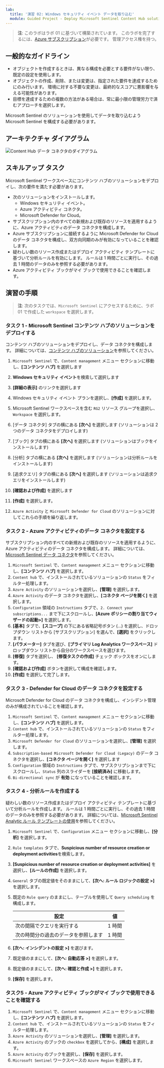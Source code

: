 ```yaml
---
lab:
  title: '演習 02: Windows セキュリティ イベント データを取り込む'
  module: Guided Project - Deploy Microsoft Sentinel Content Hub solutions and data connectors
---
```


>**注**: このラボはラボ 01 に基づいて構築されています。 このラボを完了するには、[Azure サブスクリプション](https://azure.microsoft.com/free/?azure-portal=true)が必要です。 管理アクセス権を持つ。

## 一般的なガイドライン

- オブジェクトを作成するときは、異なる構成を必要とする要件がない限り、既定の設定を使用します。
- オブジェクトの作成、削除、または変更は、指定された要件を達成するためにのみ行います。 環境に対する不要な変更は、最終的なスコアに悪影響を与える可能性があります。
- 目標を達成するための複数の方法がある場合は、常に最小限の管理労力で済むアプローチを選択します。

Microsoft Sentinel のソリューションを使用してデータを取り込むよう Microsoft Sentinel を構成する必要があります。

## アーキテクチャ ダイアグラム

![Content Hub データ コネクタのダイアグラム](../Media/apl-5001-lab-diagrams-lab02.png)

## スキルアップ タスク

Microsoft Sentinel ワークスペースにコンテンツ ハブのソリューションをデプロイし、次の要件を満たす必要があります。

- 次のソリューションをインストールします。
  - Windows セキュリティ イベント。
  - Azure アクティビティ コネクタ。
  - Microsoft Defender for Cloud。
- サブスクリプション内のすべての新規および既存のリソースを適用するように、Azure アクティビティのデータ コネクタを構成します。
- Azure サブスクリプションに接続するように Microsoft Defender for Cloud のデータ コネクタを構成し、双方向同期のみが有効になっていることを確認します。
- 疑わしい数のリソース作成またはデプロイ アクティビティ テンプレートに基づいて分析ルールを有効にします。 ルールは 1 時間ごとに実行し、その過去 1 時間のデータのみを参照する必要があります。
- Azure アクティビティ ブックがマイ ブックで使用できることを確認します。

## 演習の手順

>**注**: 次のタスクでは、`Microsoft Sentinel` にアクセスするために、ラボ 01 で作成した `workspace` を選択します。

### タスク 1 - Microsoft Sentinel コンテンツ ハブのソリューションをデプロイする

コンテンツ ハブのソリューションをデプロイし、データ コネクタを構成します。 詳細については、[コンテンツ ハブのソリューション](https://learn.microsoft.com/azure/sentinel/sentinel-solutions)を参照してください。

1. `Microsoft Sentinel` で、`Content management` メニュー セクションに移動し、**[コンテンツ ハブ]** を選択します
1. **Windows セキュリティ イベント**を検索して選択します
1. **[詳細の表示]** のリンクを選択します
1. Windows セキュリティ イベント プランを選択し、**[作成]** を選択します。
1. Microsoft Sentinel ワークスペースを含む `RG2` リソース グループを選択し、`Workspace` を選択します。
1. [データ コネクタ] タブの横にある **[次へ]** を選択します (ソリューションは 2 つのデータ コネクタをデプロイします)
1. [ブック] タブの横にある **[次へ]** を選択します (ソリューションはブックをインストールします)
1. [分析] タブの横にある **[次へ]** を選択します (ソリューションは分析ルールをインストールします)
1. [追求クエリ] タブの横にある **[次へ]** を選択します (ソリューションは追求クエリをインストールします)
1. **[確認および作成]** を選択します
1. **[作成]** を選択します。

1. `Azure Activity` と `Microsoft Defender for Cloud` のソリューションに対してこれらの手順を繰り返します。

### タスク 2 - Azure アクティビティのデータ コネクタを設定する

サブスクリプション内のすべての新規および既存のリソースを適用するように、Azure アクティビティのデータ コネクタを構成します。 詳細については、[Microsoft Sentinel データ コネクタ](https://learn.microsoft.com/azure/sentinel/connect-data-sources)を参照してください。

  1. `Microsoft Sentinel` で、`Content management` メニュー セクションに移動し、**[コンテンツ ハブ]** を選択します。
  1. `Content hub` で、インストールされているソリューションの `Status` をフィルター処理します。
  1. `Azure Activity` のソリューションを選択し、**[管理]** を選択します。
  1. `Azure Activity` のデータ コネクタを選択し、**[コネクタ ページを開く]** を選択します。
  1. `Configuration` 領域の `Instructions` タブで、`2. Connect your subscriptions...` まで下にスクロールし、**[Azure ポリシーの割り当てウィザードの起動>]** を選択します。
  1. **[基本]** タブで、**[スコープ]** の下にある省略記号ボタン (...) を選択し、ドロップダウン リストから [サブスクリプション] を選んで、**[選択]** をクリックします。
  1. **[パラメーター]** タブを選び、**[プライマリ Log Analytics ワークスペース]** ドロップダウン リストから自分のワークスペースを選びます。
  1. **[修復]** タブを選択し、 **[修復タスクの作成]** チェック ボックスをオンにします。
  1. **[確認および作成]** ボタンを選択して構成を確認します。
  1. **[作成]** を選択して完了します。
  
### タスク 3 - Defender for Cloud のデータ コネクタを設定する

Microsoft Defender for Cloud のデータ コネクタを構成し、インシデント管理のみが構成されていることを確認します。

  1. `Microsoft Sentinel` で、`Content management` メニュー セクションに移動し、**[コンテンツ ハブ]** を選択します。
  1. `Content hub` で、インストールされているソリューションの `Status` をフィルター処理します。
  1. `Microsoft Defender for Cloud` のソリューションを選択し、**[管理]** を選択します。
  1. `Subscription-based Microsoft Defender for Cloud (Legacy)` のデータ コネクタを選択し、**[コネクタ ページを開く]** を選択します
  1. `Configuration` 領域の `Instructions` タブで、サブスクリプションまで下にスクロールし、`Status` 列のスライダーを **[接続済み]** に移動します。
  1. `Bi-directional sync` が **有効** になっていることを確認します。

### タスク 4 - 分析ルールを作成する

疑わしい数のリソース作成またはデプロイ アクティビティ テンプレートに基づいて分析ルールを作成します。 ルールは 1 時間ごとに実行し、その過去 1 時間のデータのみを参照する必要があります。 詳細については、[Microsoft Sentinel Analytic ルール テンプレートの使用](https://learn.microsoft.com/azure/sentinel/detect-threats-built-in)を参照してください。

  1. `Microsoft Sentinel` で、`Configuration` メニュー セクションに移動し、**[分析]** を選択します。
  1. `Rule templates` タブで、**Suspicious number of resource creation or deployment activities**を検索します。
  1. **[Suspicious number of resource creation or deployment activities]** を選択し、**[ルールの作成]** を選択します。
  1. `General` タブの既定値をそのままにして、**[次へ: ルール ロジックの設定 >]** を選択します。
  1. 既定の `Rule query` のままにし、テーブルを使用して `Query scheduling` を構成します。

     |設定 |値|
     |---|---|
     |次の間隔でクエリを実行する|1 時間|
     |次の時間分の過去のデータを参照します|1 時間|

  1. **[次へ: インシデントの設定 >]** を選びます。
  1. 既定値のままにして、**[次へ: 自動応答 >]** を選択します。
  1. 既定値のままにして、**[次へ: 確認と作成 >]** を選択します。
  1. **[保存]** を選択します。

### タスク5 - Azure アクティビティ ブックがマイ ブックで使用できることを確認する

  1. `Microsoft Sentinel` で、`Content management` メニュー セクションに移動し、**[コンテンツ ハブ]** を選択します。
  1. `Content hub` で、インストールされているソリューションの `Status` をフィルター処理します。
  1. `Azure Activity` のソリューションを選択し、**[管理]** を選択します。
  1. `Azure Activity` のブックの `checkbox` を選択してから、**[構成]** を選択します。
  1. `Azure Activity` のブックを選択し、**[保存]** を選択します。
  1. `Microsoft Sentinel` ワークスペースの `Azure Region` を選択します。  
